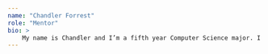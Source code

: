 ```yaml
---
name: "Chandler Forrest"
role: "Mentor"
bio: >
    My name is Chandler and I’m a fifth year Computer Science major. I came to UCSB with the intention of majoring in Chemsitry but I was lucky enough to switch into CS during the end of my second year and have loved it ever since! I did an internship last summer at a remote company in downtown Santa Barbara slinging Java code and this summer I’m doing programming language research under Ben Hardekopf in the PLλab. I’m also one of the head coordinators for SB Hacks, UCSB’s yearly hackathon, and a product manager for GoGaucho. In my free time I like to (very slowly) learn new programming languages, visit National Parks, and collect video games. I have taken every single required upper division course so if you have any questions about CS or UCSB undergrad, I’m your guy. Cheers!
---
```


